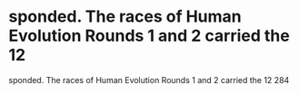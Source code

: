 # sponded. The races of Human Evolution Rounds 1 and 2 carried the 12

sponded. The races of Human Evolution Rounds 1 and 2 carried the 12
284